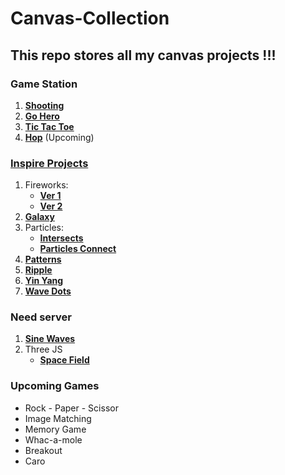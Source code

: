 # Canvas-Collection

## This repo stores all my canvas projects !!!

### Game Station

1.  [**Shooting**](./GameStation/Shooting)
2.  [**Go Hero**](./GameStation/GoHero)
3.  [**Tic Tac Toe**](./GameStation/TicTacToe)
4.  [**Hop**](./GameStation/Hop) (Upcoming)

### [**Inspire Projects**](./Inspire/)

1.  Fireworks:
    -   [**Ver 1**](./Inspire/Fireworks/Ver1)
    -   [**Ver 2**](./Inspire/Fireworks/Ver2)
2.  [**Galaxy**](./Inspire/Galaxy)
3.  Particles:
    -   [**Intersects**](./Inspire/Particles/Particles1)
    -   [**Particles Connect**](./Inspire/Particles/Particles2)
4.  [**Patterns**](./Inspire/Patterns)
5.  [**Ripple**](./Inspire/Ripple)
6.  [**Yin Yang**](./Inspire/YinYang)
7.  [**Wave Dots**](./Inspire/WaveDots)

### Need server

1. [**Sine Waves**](./Inspire/SineWaves)
2. Three JS
    - [**Space Field**](./Inspire/ThreeJS/SpaceField/)

### Upcoming Games

-   Rock - Paper - Scissor
-   Image Matching
-   Memory Game
-   Whac-a-mole
-   Breakout
-   Caro
